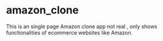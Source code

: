 # amazon_clone
This is an single page Amazon clone app not real , only shows functionalities of ecommerce websites like Amazon.
